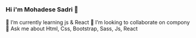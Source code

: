 ### Hi i'm Mohadese Sadri 👋
🌱 I’m currently learning js & React 
👯 I’m looking to collaborate on compony
💬 Ask me about Html, Css, Bootstrap, Sass, Js, React

<!--
**mohadeseSadri/mohadeseSadri** is a ✨ _special_ ✨ repository because its `README.md` (this file) appears on your GitHub profile.

Here are some ideas to get you started:

- 🔭 I’m currently working on ...
- 🌱 I’m currently learning ...
- 👯 I’m looking to collaborate on ...
- 🤔 I’m looking for help with ...
- 💬 Ask me about ...
- 📫 How to reach me: ...
- 😄 Pronouns: ...
- ⚡ Fun fact: ...
-->
